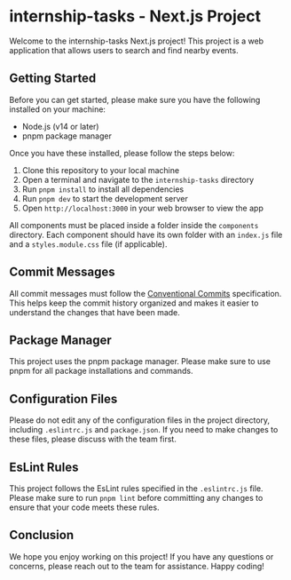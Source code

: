 # internship-tasks - Next.js Project

Welcome to the internship-tasks Next.js project! This project is a web application that allows users to search and find nearby events.

## Getting Started

Before you can get started, please make sure you have the following installed on your machine:

- Node.js (v14 or later)
- pnpm package manager

Once you have these installed, please follow the steps below:

1. Clone this repository to your local machine
2. Open a terminal and navigate to the `internship-tasks` directory
3. Run `pnpm install` to install all dependencies
4. Run `pnpm dev` to start the development server
5. Open `http://localhost:3000` in your web browser to view the app


All components must be placed inside a folder inside the `components` directory. Each component should have its own folder with an `index.js` file and a `styles.module.css` file (if applicable).

## Commit Messages

All commit messages must follow the [Conventional Commits](https://www.conventionalcommits.org/en/v1.0.0/) specification. This helps keep the commit history organized and makes it easier to understand the changes that have been made.

## Package Manager

This project uses the pnpm package manager. Please make sure to use pnpm for all package installations and commands.

## Configuration Files

Please do not edit any of the configuration files in the project directory, including `.eslintrc.js` and `package.json`. If you need to make changes to these files, please discuss with the team first.

## EsLint Rules

This project follows the EsLint rules specified in the `.eslintrc.js` file. Please make sure to run `pnpm lint` before committing any changes to ensure that your code meets these rules.

## Conclusion

We hope you enjoy working on this project! If you have any questions or concerns, please reach out to the team for assistance. Happy coding!
